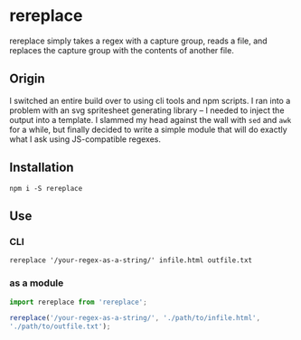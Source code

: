 # rereplace

rereplace simply takes a regex with a capture group, reads a file, and replaces
the capture group with the contents of another file.

## Origin

I switched an entire build over to using cli tools and npm scripts. I ran into
a problem with an svg spritesheet generating library – I needed to inject the
output into a template. I slammed my head against the wall with `sed` and `awk`
for a while, but finally decided to write a simple module that will do exactly
what I ask using JS-compatible regexes.

## Installation

`npm i -S rereplace`

## Use

### CLI

`rereplace '/your-regex-as-a-string/' infile.html outfile.txt`

### as a module

```js
import rereplace from 'rereplace';

rereplace('/your-regex-as-a-string/', './path/to/infile.html',
'./path/to/outfile.txt');
```

